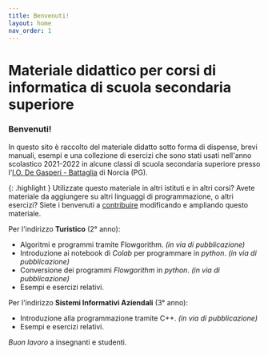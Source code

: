 ```yaml
---
title: Benvenuti!
layout: home
nav_order: 1
---
```


# Materiale didattico per corsi di informatica di scuola secondaria superiore

### Benvenuti!

In questo sito è raccolto del materiale didatto sotto forma di dispense,
brevi manuali, esempi e una collezione di esercizi che sono stati usati nell'anno scolastico
2021-2022 in alcune classi di scuola secondaria superiore presso
l'[I.O. De Gasperi - Battaglia](https://www.comprensivonorcia.edu.it) di Norcia (PG).

{: .highlight }
Utilizzate questo materiale in altri istituti e in altri corsi?
Avete materiale da aggiungere su altri linguaggi di programmazione, o altri esercizi?
Siete i benvenuti a [contribuire](contrib.md) modificando e ampliando questo materiale.

Per l'indirizzo **Turistico** (2° anno):

- Algoritmi e programmi tramite Flowgorithm.  _(in via di pubblicazione)_
- Introduzione ai notebook di _Colab_ per programmare in _python_. _(in via di pubblicazione)_
- Conversione dei programmi _Flowgorithm_ in _python_. _(in via di pubblicazione)_
- Esempi e esercizi relativi.

Per l'indirizzo **Sistemi Informativi Aziendali** (3° anno):

- Introduzione alla programmazione tramite C++. _(in via di pubblicazione)_
- Esempi e esercizi relativi.

_Buon lavoro_ a insegnanti e studenti.
